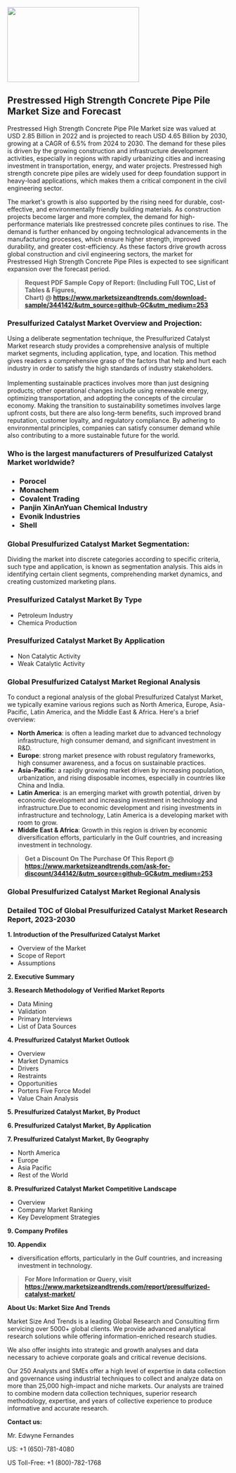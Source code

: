 <p><img class="alignnone size-medium wp-image-20088" src="https://ffe5etoiles.com/wp-content/uploads/2024/12/MST1-300x171.png" alt="" width="300" height="171" /></p><h2>Prestressed High Strength Concrete Pipe Pile Market Size and Forecast</h2><p>Prestressed High Strength Concrete Pipe Pile Market size was valued at USD 2.85 Billion in 2022 and is projected to reach USD 4.65 Billion by 2030, growing at a CAGR of 6.5% from 2024 to 2030. The demand for these piles is driven by the growing construction and infrastructure development activities, especially in regions with rapidly urbanizing cities and increasing investment in transportation, energy, and water projects. Prestressed high strength concrete pipe piles are widely used for deep foundation support in heavy-load applications, which makes them a critical component in the civil engineering sector.</p><p>The market's growth is also supported by the rising need for durable, cost-effective, and environmentally friendly building materials. As construction projects become larger and more complex, the demand for high-performance materials like prestressed concrete piles continues to rise. The demand is further enhanced by ongoing technological advancements in the manufacturing processes, which ensure higher strength, improved durability, and greater cost-efficiency. As these factors drive growth across global construction and civil engineering sectors, the market for Prestressed High Strength Concrete Pipe Piles is expected to see significant expansion over the forecast period.</p></p><blockquote id="" class=""><strong>Request PDF Sample Copy of Report: (Including Full TOC, List of Tables &amp; Figures, Chart)&nbsp;@&nbsp;<strong><a href="https://www.marketsizeandtrends.com/download-sample/344142/&utm_source=github-GC&utm_medium=253" target="_blank">https://www.marketsizeandtrends.com/download-sample/344142/&utm_source=github-GC&utm_medium=253</a></strong></strong></blockquote><h3 id="" class="">Presulfurized Catalyst Market&nbsp;Overview and Projection:</h3><p id="" class="">Using a deliberate segmentation technique, the Presulfurized Catalyst Market research study provides a comprehensive analysis of multiple market segments, including application, type, and location. This method gives readers a comprehensive grasp of the factors that help and hurt each industry in order to satisfy the high standards of industry stakeholders. <br /> <br />Implementing sustainable practices involves more than just designing products; other operational changes include using renewable energy, optimizing transportation, and adopting the concepts of the circular economy. Making the transition to sustainability sometimes involves large upfront costs, but there are also long-term benefits, such improved brand reputation, customer loyalty, and regulatory compliance. By adhering to environmental principles, companies can satisfy consumer demand while also contributing to a more sustainable future for the world.</p><h3 id="" class="">Who is the largest manufacturers of&nbsp;Presulfurized Catalyst Market worldwide?</h3><h3 class=""><p><ul><li>Porocel </li><li> Monachem </li><li> Covalent Trading </li><li> Panjin XinAnYuan Chemical Industry </li><li> Evonik Industries </li><li> Shell</li></ul></p></h3><h3 id="" class="">Global&nbsp;Presulfurized Catalyst Market Segmentation:</h3><p id="" class="">Dividing the market into discrete categories according to specific criteria, such type and application, is known as segmentation analysis. This aids in identifying certain client segments, comprehending market dynamics, and creating customized marketing plans.</p><h3 id="" class="">Presulfurized Catalyst Market&nbsp;By Type</h3><p><p><ul><li>Petroleum Industry</li><li> Chemica Production</p></li></ul></p></p><h3 id="" class="">Presulfurized Catalyst Market&nbsp;By Application</h3><p class=""><p><ul><li>Non Catalytic Activity</li><li> Weak Catalytic Activity</li></ul></p></p><h3 id="" class="">Global Presulfurized Catalyst Market Regional Analysis</h3><p id="" class="">To conduct a regional analysis of the global Presulfurized Catalyst Market, we typically examine various regions such as North America, Europe, Asia-Pacific, Latin America, and the Middle East &amp; Africa. Here's a brief overview:</p><ul><li><strong>North America</strong>: is often a leading market due to advanced technology infrastructure, high consumer demand, and significant investment in R&amp;D.</li><li><strong>Europe</strong>: strong market presence with robust regulatory frameworks, high consumer awareness, and a focus on sustainable practices.</li><li><strong>Asia-Pacific</strong>: a rapidly growing market driven by increasing population, urbanization, and rising disposable incomes, especially in countries like China and India.</li><li><strong>Latin America</strong>: is an emerging market with growth potential, driven by economic development and increasing investment in technology and infrastructure.Due to economic development and rising investments in infrastructure and technology, Latin America is a developing market with room to grow.</li><li><strong>Middle East &amp; Africa</strong>: Growth in this region is driven by economic diversification efforts, particularly in the Gulf countries, and increasing investment in technology.</li></ul><blockquote id="" class=""><strong>Get a Discount On The Purchase Of This Report @ <strong><a href="https://www.marketsizeandtrends.com/ask-for-discount/344142/&utm_source=github-GC&utm_medium=253" target="_blank">https://www.marketsizeandtrends.com/ask-for-discount/344142/&utm_source=github-GC&utm_medium=253</a></strong></strong></blockquote><h3 id="" class="">Global Presulfurized Catalyst Market Regional Analysis</h3><h3 id="" class="">Detailed TOC of Global Presulfurized Catalyst Market Research Report, 2023-2030</h3><p id="" class=""><strong>1. Introduction of the Presulfurized Catalyst Market</strong></p><ul><li>Overview of the Market</li><li>Scope of Report</li><li>Assumptions</li></ul><p id="" class=""><strong>2. Executive Summary</strong></p><p id="" class=""><strong>3. Research Methodology of Verified Market Reports</strong></p><ul><li>Data Mining</li><li>Validation</li><li>Primary Interviews</li><li>List of Data Sources</li></ul><p id="" class=""><strong>4. Presulfurized Catalyst Market Outlook</strong></p><ul><li>Overview</li><li>Market Dynamics</li><li>Drivers</li><li>Restraints</li><li>Opportunities</li><li>Porters Five Force Model</li><li>Value Chain Analysis</li></ul><p id="" class=""><strong>5. Presulfurized Catalyst Market, By Product</strong></p><p id="" class=""><strong>6. Presulfurized Catalyst Market, By Application</strong></p><p id="" class=""><strong>7. Presulfurized Catalyst Market, By Geography</strong></p><ul><li>North America</li><li>Europe</li><li>Asia Pacific</li><li>Rest of the World</li></ul><p id="" class=""><strong>8. Presulfurized Catalyst Market Competitive Landscape</strong></p><ul><li>Overview</li><li>Company Market Ranking</li><li>Key Development Strategies</li></ul><p id="" class=""><strong>9. Company Profiles</strong></p><p id="" class=""><strong>10. Appendix</strong></p><ul><li>diversification efforts, particularly in the Gulf countries, and increasing investment in technology.</li></ul><blockquote id="" class=""><strong>For More Information or Query, visit <strong><strong><a href="https://www.marketsizeandtrends.com/report/presulfurized-catalyst-market/" target="_blank">https://www.marketsizeandtrends.com/report/presulfurized-catalyst-market/</a></strong></strong></strong></blockquote><p id="" class=""><strong>About Us: Market Size And Trends</strong></p><p id="" class="">Market Size And Trends is a leading Global Research and Consulting firm servicing over 5000+ global clients. We provide advanced analytical research solutions while offering information-enriched research studies.</p><p id="" class="">We also offer insights into strategic and growth analyses and data necessary to achieve corporate goals and critical revenue decisions.</p><p id="" class="">Our 250 Analysts and SMEs offer a high level of expertise in data collection and governance using industrial techniques to collect and analyze data on more than 25,000 high-impact and niche markets. Our analysts are trained to combine modern data collection techniques, superior research methodology, expertise, and years of collective experience to produce informative and accurate research.</p><p id="" class=""><strong>Contact us:</strong></p><p id="" class="">Mr. Edwyne Fernandes</p><p id="" class="">US: +1 (650)-781-4080</p><p id="" class="">US Toll-Free: +1 (800)-782-1768</p>
